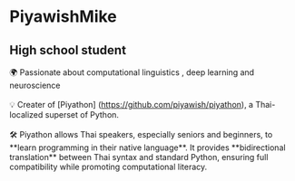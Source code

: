 <p align="center">
  <h1>PiyawishMike</h1>
</p>

<p align="center">
<h2>High school student</h2>
</p>


🌍 Passionate about computational linguistics , deep learning and neuroscience <br><br>
💡 Creater of \[Piyathon\] (https://github.com/piyawish/piyathon), a Thai-localized superset of Python. <br><br>
🛠️ Piyathon allows Thai speakers, especially seniors and beginners, to \*\*learn programming in their native language\*\*. It provides \*\*bidirectional translation\*\* between Thai syntax and standard Python, ensuring full compatibility while promoting computational literacy.
